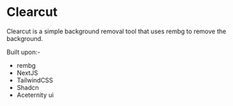 # Clearcut

Clearcut is a simple background removal tool that uses rembg to remove the background.

Built upon:-

- rembg
- NextJS
- TailwindCSS
- Shadcn
- Aceternity ui
